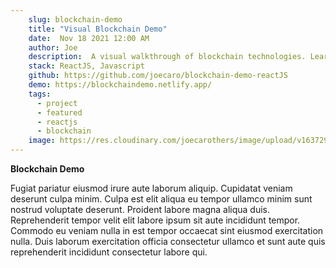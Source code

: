 ```yaml
---
    slug: blockchain-demo
    title: "Visual Blockchain Demo"
    date:  Nov 18 2021 12:00 AM
    author: Joe
    description:  A visual walkthrough of blockchain technologies. Learn ideas like hash functions, blocks, blockchains, and distributed ledger technologies.
    stack: ReactJS, Javascript
    github: https://github.com/joecaro/blockchain-demo-reactJS
    demo: https://blockchaindemo.netlify.app/
    tags:
      - project 
      - featured
      - reactjs
      - blockchain
    image: https://res.cloudinary.com/joecarothers/image/upload/v1637296925/misc/Screenshot_2021-11-18_233923_wvbf6i.png
---
```


**Blockchain Demo**

Fugiat pariatur eiusmod irure aute laborum aliquip. Cupidatat veniam deserunt culpa minim. Culpa est elit aliqua eu tempor ullamco minim sunt nostrud voluptate deserunt. Proident labore magna aliqua duis. Reprehenderit tempor velit elit labore ipsum sit aute incididunt tempor. Commodo eu veniam nulla in est tempor occaecat sint eiusmod exercitation nulla. Duis laborum exercitation officia consectetur ullamco et sunt aute quis reprehenderit incididunt consectetur labore qui.
